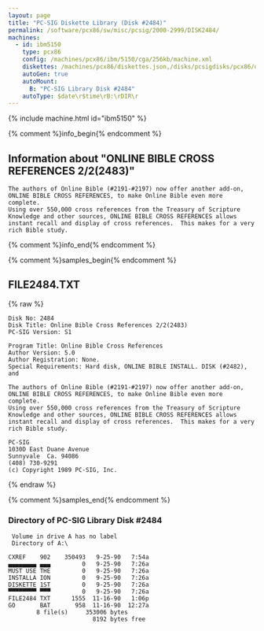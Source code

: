 ```yaml
---
layout: page
title: "PC-SIG Diskette Library (Disk #2484)"
permalink: /software/pcx86/sw/misc/pcsig/2000-2999/DISK2484/
machines:
  - id: ibm5150
    type: pcx86
    config: /machines/pcx86/ibm/5150/cga/256kb/machine.xml
    diskettes: /machines/pcx86/diskettes.json,/disks/pcsigdisks/pcx86/diskettes.json
    autoGen: true
    autoMount:
      B: "PC-SIG Library Disk #2484"
    autoType: $date\r$time\rB:\rDIR\r
---
```


{% include machine.html id="ibm5150" %}

{% comment %}info_begin{% endcomment %}

## Information about "ONLINE BIBLE CROSS REFERENCES 2/2(2483)"

    The authors of Online Bible (#2191-#2197) now offer another add-on,
    ONLINE BIBLE CROSS REFERENCES, to make Online Bible even more complete.
    Using over 550,000 cross references from the Treasury of Scripture
    Knowledge and other sources, ONLINE BIBLE CROSS REFERENCES allows
    instant recall and display of cross references.  This makes for a very
    rich Bible study.
{% comment %}info_end{% endcomment %}

{% comment %}samples_begin{% endcomment %}

## FILE2484.TXT

{% raw %}
```
Disk No: 2484                                                           
Disk Title: Online Bible Cross References 2/2(2483)                     
PC-SIG Version: S1                                                      
                                                                        
Program Title: Online Bible Cross References                            
Author Version: 5.0                                                     
Author Registration: None.                                              
Special Requirements: Hard disk, ONLINE BIBLE INSTALL. DISK (#2482), and
                                                                        
The authors of Online Bible (#2191-#2197) now offer another add-on,     
ONLINE BIBLE CROSS REFERENCES, to make Online Bible even more complete. 
Using over 550,000 cross references from the Treasury of Scripture      
Knowledge and other sources, ONLINE BIBLE CROSS REFERENCES allows       
instant recall and display of cross references.  This makes for a very  
rich Bible study.                                                       
                                                                        
PC-SIG                                                                  
1030D East Duane Avenue                                                 
Sunnyvale  Ca. 94086                                                    
(408) 730-9291                                                          
(c) Copyright 1989 PC-SIG, Inc.                                         
```
{% endraw %}

{% comment %}samples_end{% endcomment %}

### Directory of PC-SIG Library Disk #2484

     Volume in drive A has no label
     Directory of A:\

    CXREF    902    350493   9-25-90   7:54a
    ▄▄▄▄▄▄▄▄ ▄▄▄         0   9-25-90   7:26a
    MUST USE THE         0   9-25-90   7:26a
    INSTALLA ION         0   9-25-90   7:26a
    DISKETTE 1ST         0   9-25-90   7:26a
    ▀▀▀▀▀▀▀▀ ▀▀▀         0   9-25-90   7:26a
    FILE2484 TXT      1555  11-16-90   1:06p
    GO       BAT       958  11-16-90  12:27a
            8 file(s)     353006 bytes
                            8192 bytes free
